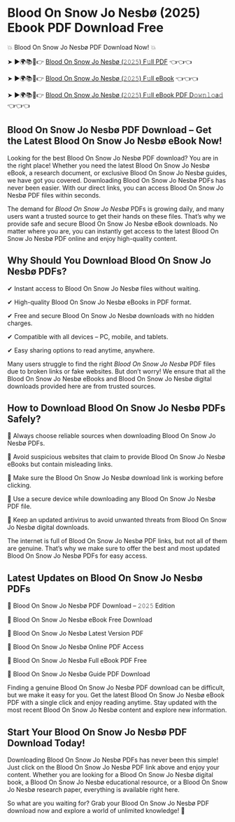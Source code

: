 # Blood On Snow Jo Nesbø (2025) Ebook PDF Download Free

💥 Blood On Snow Jo Nesbø PDF Download Now! 💥

➤ ►🌍📚📱👉 [Blood On Snow Jo Nesbø (𝟸𝟶𝟸𝟻) F𝚞ll PDF](https://getpdf.xyz/blood-on-snow-jo-nesbø) 👈👈👈


➤ ►🌍📚📱👉 [Blood On Snow Jo Nesbø (𝟸𝟶𝟸𝟻) F𝚞ll eBook](https://getpdf.xyz/blood-on-snow-jo-nesbø) 👈👈👈


➤ ►🌍📚📱👉 [Blood On Snow Jo Nesbø (𝟸𝟶𝟸𝟻) F𝚞ll eBook PDF D𝚘𝚠𝚗𝚕𝚘a𝚍](https://getpdf.xyz/blood-on-snow-jo-nesbø) 👈👈👈


## Blood On Snow Jo Nesbø PDF Download – Get the Latest Blood On Snow Jo Nesbø eBook Now!

Looking for the best Blood On Snow Jo Nesbø PDF download? You are in the right place! Whether you need the latest Blood On Snow Jo Nesbø eBook, a research document, or exclusive Blood On Snow Jo Nesbø guides, we have got you covered. Downloading Blood On Snow Jo Nesbø PDFs has never been easier. With our direct links, you can access Blood On Snow Jo Nesbø PDF files within seconds.

The demand for *Blood On Snow Jo Nesbø* PDFs is growing daily, and many users want a trusted source to get their hands on these files. That’s why we provide safe and secure Blood On Snow Jo Nesbø eBook downloads. No matter where you are, you can instantly get access to the latest Blood On Snow Jo Nesbø PDF online and enjoy high-quality content.

## Why Should You Download Blood On Snow Jo Nesbø PDFs?

✔ Instant access to Blood On Snow Jo Nesbø files without waiting.

✔ High-quality Blood On Snow Jo Nesbø eBooks in PDF format.

✔ Free and secure Blood On Snow Jo Nesbø downloads with no hidden charges.

✔ Compatible with all devices – PC, mobile, and tablets.

✔ Easy sharing options to read anytime, anywhere.

Many users struggle to find the right *Blood On Snow Jo Nesbø* PDF files due to broken links or fake websites. But don’t worry! We ensure that all the Blood On Snow Jo Nesbø eBooks and Blood On Snow Jo Nesbø digital downloads provided here are from trusted sources.

## How to Download Blood On Snow Jo Nesbø PDFs Safely?

📌 Always choose reliable sources when downloading Blood On Snow Jo Nesbø PDFs.

📌 Avoid suspicious websites that claim to provide Blood On Snow Jo Nesbø eBooks but contain misleading links.

📌 Make sure the Blood On Snow Jo Nesbø download link is working before clicking.

📌 Use a secure device while downloading any Blood On Snow Jo Nesbø PDF file.

📌 Keep an updated antivirus to avoid unwanted threats from Blood On Snow Jo Nesbø digital downloads.

The internet is full of Blood On Snow Jo Nesbø PDF links, but not all of them are genuine. That’s why we make sure to offer the best and most updated Blood On Snow Jo Nesbø PDFs for easy access.

## Latest Updates on Blood On Snow Jo Nesbø PDFs

🔹 Blood On Snow Jo Nesbø PDF Download – 𝟸𝟶𝟸𝟻 Edition

🔹 Blood On Snow Jo Nesbø eBook Free Download

🔹 Blood On Snow Jo Nesbø Latest Version PDF

🔹 Blood On Snow Jo Nesbø Online PDF Access

🔹 Blood On Snow Jo Nesbø Full eBook PDF Free

🔹 Blood On Snow Jo Nesbø Guide PDF Download

Finding a genuine Blood On Snow Jo Nesbø PDF download can be difficult, but we make it easy for you. Get the latest Blood On Snow Jo Nesbø eBook PDF with a single click and enjoy reading anytime. Stay updated with the most recent Blood On Snow Jo Nesbø content and explore new information.

## Start Your Blood On Snow Jo Nesbø PDF Download Today!

Downloading Blood On Snow Jo Nesbø PDFs has never been this simple! Just click on the Blood On Snow Jo Nesbø PDF link above and enjoy your content. Whether you are looking for a Blood On Snow Jo Nesbø digital book, a Blood On Snow Jo Nesbø educational resource, or a Blood On Snow Jo Nesbø research paper, everything is available right here.

So what are you waiting for? Grab your Blood On Snow Jo Nesbø PDF download now and explore a world of unlimited knowledge! 🚀